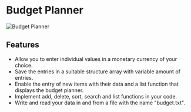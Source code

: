 # Budget Planner

![Budget Planner](https://i.imgur.com/fdvOB8x.jpg?1)

## Features

- Allow you to enter individual values in a monetary currency of your choice.
- Save the entries in a suitable structure array with variable amount of
entries.
- Enable the entry of new items with their data and a list function that
displays the budget planner.
- Implement add, delete, sort, search and list functions in your code.
- Write and read your data in and from a file with the name "budget.txt".
